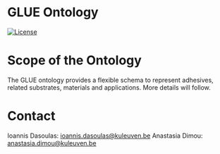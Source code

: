 # GLUE Ontology

[![License](https://img.shields.io/badge/License-Apache_2.0-blue.svg)](https://opensource.org/licenses/Apache-2.0)

# Scope of the Ontology 

The GLUE ontology provides a flexible schema to represent adhesives, related substrates, materials and applications.
More details will follow.

# Contact

Ioannis Dasoulas: ioannis.dasoulas@kuleuven.be
Anastasia Dimou: anastasia.dimou@kuleuven.be